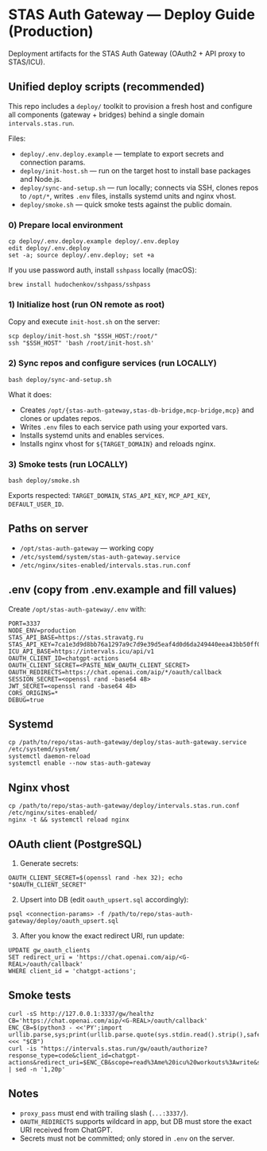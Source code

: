 # STAS Auth Gateway — Deploy Guide (Production)

Deployment artifacts for the STAS Auth Gateway (OAuth2 + API proxy to STAS/ICU).

## Unified deploy scripts (recommended)

This repo includes a `deploy/` toolkit to provision a fresh host and configure all components (gateway + bridges) behind a single domain `intervals.stas.run`.

Files:
- `deploy/.env.deploy.example` — template to export secrets and connection params.
- `deploy/init-host.sh` — run on the target host to install base packages and Node.js.
- `deploy/sync-and-setup.sh` — run locally; connects via SSH, clones repos to `/opt/*`, writes `.env` files, installs systemd units and nginx vhost.
- `deploy/smoke.sh` — quick smoke tests against the public domain.

### 0) Prepare local environment
```
cp deploy/.env.deploy.example deploy/.env.deploy
edit deploy/.env.deploy
set -a; source deploy/.env.deploy; set +a
```
If you use password auth, install `sshpass` locally (macOS):
```
brew install hudochenkov/sshpass/sshpass
```

### 1) Initialize host (run ON remote as root)
Copy and execute `init-host.sh` on the server:
```
scp deploy/init-host.sh "$SSH_HOST:/root/"
ssh "$SSH_HOST" 'bash /root/init-host.sh'
```

### 2) Sync repos and configure services (run LOCALLY)
```
bash deploy/sync-and-setup.sh
```
What it does:
- Creates `/opt/{stas-auth-gateway,stas-db-bridge,mcp-bridge,mcp}` and clones or updates repos.
- Writes `.env` files to each service path using your exported vars.
- Installs systemd units and enables services.
- Installs nginx vhost for `${TARGET_DOMAIN}` and reloads nginx.

### 3) Smoke tests (run LOCALLY)
```
bash deploy/smoke.sh
```
Exports respected: `TARGET_DOMAIN`, `STAS_API_KEY`, `MCP_API_KEY`, `DEFAULT_USER_ID`.

## Paths on server
- `/opt/stas-auth-gateway` — working copy
- `/etc/systemd/system/stas-auth-gateway.service`
- `/etc/nginx/sites-enabled/intervals.stas.run.conf`

## .env (copy from .env.example and fill values)
Create `/opt/stas-auth-gateway/.env` with:

```
PORT=3337
NODE_ENV=production
STAS_API_BASE=https://stas.stravatg.ru
STAS_API_KEY=7ca1e3d9d8bb76a1297a9c7d9e39d5eaf4d0d6da249440eea43bb50ff0fddf27
ICU_API_BASE=https://intervals.icu/api/v1
OAUTH_CLIENT_ID=chatgpt-actions
OAUTH_CLIENT_SECRET=<PASTE_NEW_OAUTH_CLIENT_SECRET>
OAUTH_REDIRECTS=https://chat.openai.com/aip/*/oauth/callback
SESSION_SECRET=<openssl rand -base64 48>
JWT_SECRET=<openssl rand -base64 48>
CORS_ORIGINS=*
DEBUG=true
```

## Systemd
```
cp /path/to/repo/stas-auth-gateway/deploy/stas-auth-gateway.service /etc/systemd/system/
systemctl daemon-reload
systemctl enable --now stas-auth-gateway
```

## Nginx vhost
```
cp /path/to/repo/stas-auth-gateway/deploy/intervals.stas.run.conf /etc/nginx/sites-enabled/
nginx -t && systemctl reload nginx
```

## OAuth client (PostgreSQL)
1) Generate secrets:
```
OAUTH_CLIENT_SECRET=$(openssl rand -hex 32); echo "$OAUTH_CLIENT_SECRET"
```
2) Upsert into DB (edit `oauth_upsert.sql` accordingly):
```
psql <connection-params> -f /path/to/repo/stas-auth-gateway/deploy/oauth_upsert.sql
```
3) After you know the exact redirect URI, run update:
```
UPDATE gw_oauth_clients
SET redirect_uri = 'https://chat.openai.com/aip/<G-REAL>/oauth/callback'
WHERE client_id = 'chatgpt-actions';
```

## Smoke tests
```
curl -sS http://127.0.0.1:3337/gw/healthz
CB='https://chat.openai.com/aip/<G-REAL>/oauth/callback'
ENC_CB=$(python3 - <<'PY';import urllib.parse,sys;print(urllib.parse.quote(sys.stdin.read().strip(),safe=''));PY <<< "$CB")
curl -is "https://intervals.stas.run/gw/oauth/authorize?response_type=code&client_id=chatgpt-actions&redirect_uri=$ENC_CB&scope=read%3Ame%20icu%20workouts%3Awrite&state=test&user_id=95192039" | sed -n '1,20p'
```

## Notes
- `proxy_pass` must end with trailing slash (`...:3337/`).
- `OAUTH_REDIRECTS` supports wildcard in app, but DB must store the exact URI received from ChatGPT.
- Secrets must not be committed; only stored in `.env` on the server.
